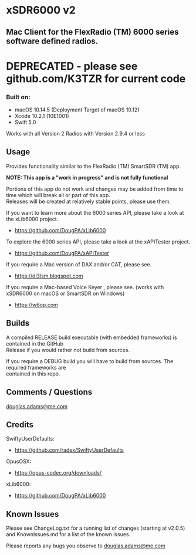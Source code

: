 # xSDR6000 v2
## Mac Client for the FlexRadio (TM) 6000 series software defined radios.

# DEPRECATED - please see github.com/K3TZR for current code


### Built on:

*  macOS 10.14.5 (Deployment Target of macOS 10.12)
*  Xcode 10.2.1 (10E1001)
*  Swift 5.0

Works with all Version 2 Radios with Version 2.9.4 or less

## Usage

Provides functionality similar to the FlexRadio (TM) SmartSDR (TM) app.

**NOTE: This app is a "work in progress" and is not fully functional**  

Portions of this app do not work and changes may be added from time to time which will break all or part of this app.  
Releases will be created at relatively stable points, please use them.  


If you want to learn more about the 6000 series API, please take a look at the xLib6000 project. 

* https://github.com/DougPA/xLib6000

To explore the 6000 series API, please take a look at the xAPITester project.

* https://github.com/DougPA/xAPITester

If you require a Mac version of DAX and/or CAT, please see.

* https://dl3lsm.blogspot.com

If you require a Mac-based Voice Keyer , please see.
(works with xSDR6000 on macOS or SmartSDR on Windows)

* https://w6op.com


## Builds

A compiled RELEASE build executable (with  embedded frameworks) is contained in the GitHub  
Release if you would rather not build from sources.  

If you require a DEBUG build you will have to build from sources. The required frameworks are   
contained in this repo.


## Comments / Questions

douglas.adams@me.com


## Credits

SwiftyUserDefaults:

* https://github.com/radex/SwiftyUserDefaults

OpusOSX:

* https://opus-codec.org/downloads/

xLib6000:

* https://github.com/DougPA/xLib6000


## Known Issues

Please see ChangeLog.txt for a running list of changes (starting at v2.0.5) and KnownIssues.md for a list of the known issues.

Please reports any bugs you observe to douglas.adams@me.com


